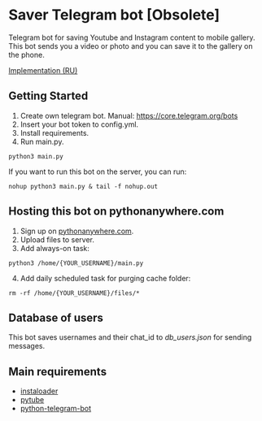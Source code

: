 # Saver Telegram bot [Obsolete]
Telegram bot for saving Youtube and Instagram content to mobile gallery. This bot sends you a video or photo and you can save it to the gallery on the phone.

[Implementation (RU)](https://t.me/telesave_bot)

## Getting Started

1. Create own telegram bot. Manual: https://core.telegram.org/bots
2. Insert your bot token to config.yml.
3. Install requirements.
4. Run main.py.
```
python3 main.py
```
If you want to run this bot on the server, you can run:
```
nohup python3 main.py & tail -f nohup.out
```
## Hosting this bot on pythonanywhere.com

1. Sign up on [pythonanywhere.com](https://www.pythonanywhere.com/).
2. Upload files to server.
3. Add always-on task:
```
python3 /home/{YOUR_USERNAME}/main.py
```
4. Add daily scheduled task for purging cache folder:
```
rm -rf /home/{YOUR_USERNAME}/files/*
```

## Database of users

This bot saves usernames and their chat_id to *db_users.json* for sending messages.

## Main requirements

* [instaloader](https://github.com/instaloader/instaloader)
* [pytube](https://github.com/nficano/pytube)
* [python-telegram-bot](https://github.com/python-telegram-bot/python-telegram-bot)
